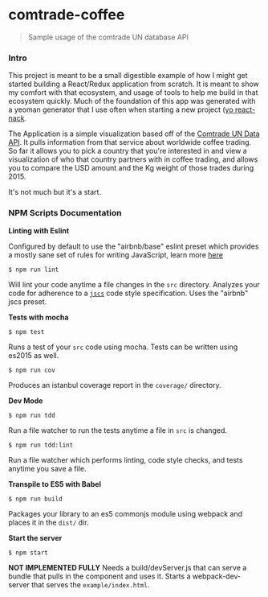 # comtrade-coffee

> Sample usage of the comtrade UN database API

### Intro

This project is meant to be a small digestible example of how I might get started building a React/Redux application
from scratch. It is meant to show my comfort with that ecosystem, and usage of tools to help me build in that ecosystem
quickly. Much of the foundation of this app was generated with a yeoman generator that I use often when starting a new
project ([yo react-nack](https://github.com/nackjicholson/generator-react-nack).

The Application is a simple visualization based off of the [Comtrade UN Data API](http://comtrade.un.org/data/doc/api/).
It pulls information from that service about worldwide coffee trading. So far it allows you to pick a country that
you're interested in and view a visualization of who that country partners with in coffee trading, and allows you to
compare the USD amount and the Kg weight of those trades during 2015.

It's not much but it's a start.

### NPM Scripts Documentation

**Linting with Eslint**

Configured by default to use the "airbnb/base" eslint preset which provides 
a mostly sane set of rules for writing JavaScript, learn more [here](https://github.com/airbnb/javascript)

`$ npm run lint`

Will lint your code anytime a file changes in the `src` directory. Analyzes your code for adherence to
a [`jscs`](http://jscs.info/) code style specification. Uses the "airbnb" jscs preset.

**Tests with mocha**

`$ npm test`

Runs a test of your `src` code using mocha. Tests can be written using es2015 as well.

`$ npm run cov`

Produces an istanbul coverage report in the `coverage/` directory.

**Dev Mode**

`$ npm run tdd`

Run a file watcher to run the tests anytime a file in `src` is changed.

`$ npm run tdd:lint`

Run a file watcher which performs linting, code style checks, and tests anytime you save a file.

**Transpile to ES5 with Babel**

`$ npm run build`

Packages your library to an es5 commonjs module using webpack and places it in the `dist/` dir.

**Start the server**

`$ npm start`

**NOT IMPLEMENTED FULLY** Needs a build/devServer.js that can serve a bundle that pulls in the component and uses it.
Starts a webpack-dev-server that serves the `example/index.html`.
